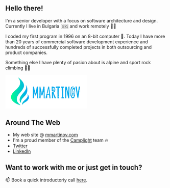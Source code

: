 ## Hello there!

I'm a senior developer with a focus on software architecture and design. Currently I live in Bulgaria 🇧🇬 and work remotely 👨‍💻

I coded my first program in 1996 on an 8-bit computer 👾. Today I have more than 20 years of commercial software development experience and hundreds of successfully completed projects in both outsourcing and product companies.

Something else I have plenty of pasion about is alpine and sport rock climbing 🧗‍♂️

<img alt="MMartinov" src="./mmartinov-logo-blue.png" width="256" />

## Around The Web

- My web site @ [mmartinov.com](https://mmartinov.com)
- I'm a proud member of the [Camplight](https://camplight.net) team 🔥
- [Twitter](https://twitter.com/mmartinov)
- [LinkedIn](https://www.linkedin.com/in/martinov/)

## Want to work with me or just get in touch?

📫 Book a quick introductoriy call [here](https://cal.com/mmartinov/45-min-meeting).
